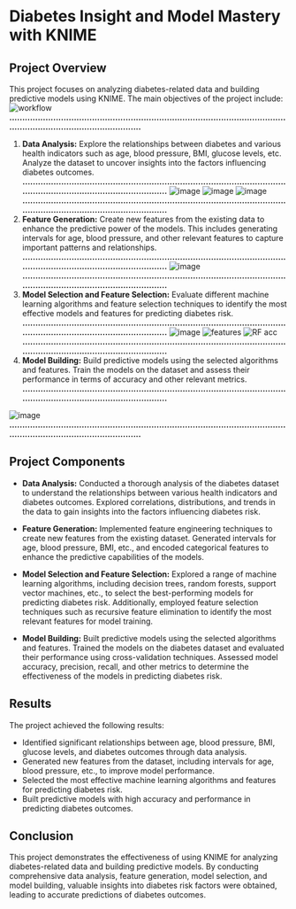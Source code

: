# Diabetes Insight and Model Mastery with KNIME

## Project Overview
This project focuses on analyzing diabetes-related data and building predictive models using KNIME. The main objectives of the project include:
![workflow](https://github.com/MohammadMoataz2/DiabetesPlatform/assets/123085286/97e399a7-db26-4167-a697-5e95b4989c64)
**..............................................................................................................................................................**
1. **Data Analysis:** Explore the relationships between diabetes and various health indicators such as age, blood pressure, BMI, glucose levels, etc. Analyze the dataset to uncover insights into the factors influencing diabetes outcomes.
**..............................................................................................................................................................**
![image](https://github.com/MohammadMoataz2/DiabetesPlatform/assets/123085286/d7c4ef0b-1ef0-4ec8-862f-a75f491a77d7)
![image](https://github.com/MohammadMoataz2/DiabetesPlatform/assets/123085286/3f4b172e-b3c9-47aa-b480-efc42e38c184)
![image](https://github.com/MohammadMoataz2/DiabetesPlatform/assets/123085286/08b9f414-830e-4f41-abbb-a598c54b5a80)
**..............................................................................................................................................................**
2. **Feature Generation:** Create new features from the existing data to enhance the predictive power of the models. This includes generating intervals for age, blood pressure, and other relevant features to capture important patterns and relationships.
**..............................................................................................................................................................**
![image](https://github.com/MohammadMoataz2/DiabetesPlatform/assets/123085286/3a0abecf-50d4-4ba5-938d-477df8638d3b)
**..............................................................................................................................................................**
3. **Model Selection and Feature Selection:** Evaluate different machine learning algorithms and feature selection techniques to identify the most effective models and features for predicting diabetes risk.
**..............................................................................................................................................................**
![image](https://github.com/MohammadMoataz2/DiabetesPlatform/assets/123085286/639e1cf3-b1ef-42e5-a384-7d0f701c7a92)
![features](https://github.com/MohammadMoataz2/DiabetesPlatform/assets/123085286/95552075-0bc2-40c1-b62a-22cb98b39716)
![RF acc](https://github.com/MohammadMoataz2/DiabetesPlatform/assets/123085286/ba75a976-a1b7-4116-a332-c1d888865a84)
**..............................................................................................................................................................**
4. **Model Building:** Build predictive models using the selected algorithms and features. Train the models on the dataset and assess their performance in terms of accuracy and other relevant metrics.
**..............................................................................................................................................................**

![image](https://github.com/MohammadMoataz2/DiabetesPlatform/assets/123085286/4eb56a4a-2866-40d2-affb-368b1cb88c40)
**..............................................................................................................................................................**
## Project Components
- **Data Analysis:** Conducted a thorough analysis of the diabetes dataset to understand the relationships between various health indicators and diabetes outcomes. Explored correlations, distributions, and trends in the data to gain insights into the factors influencing diabetes risk.

- **Feature Generation:** Implemented feature engineering techniques to create new features from the existing dataset. Generated intervals for age, blood pressure, BMI, etc., and encoded categorical features to enhance the predictive capabilities of the models.

- **Model Selection and Feature Selection:** Explored a range of machine learning algorithms, including decision trees, random forests, support vector machines, etc., to select the best-performing models for predicting diabetes risk. Additionally, employed feature selection techniques such as recursive feature elimination to identify the most relevant features for model training.

- **Model Building:** Built predictive models using the selected algorithms and features. Trained the models on the diabetes dataset and evaluated their performance using cross-validation techniques. Assessed model accuracy, precision, recall, and other metrics to determine the effectiveness of the models in predicting diabetes risk.

## Results
The project achieved the following results:

- Identified significant relationships between age, blood pressure, BMI, glucose levels, and diabetes outcomes through data analysis.
- Generated new features from the dataset, including intervals for age, blood pressure, etc., to improve model performance.
- Selected the most effective machine learning algorithms and features for predicting diabetes risk.
- Built predictive models with high accuracy and performance in predicting diabetes outcomes.

## Conclusion
This project demonstrates the effectiveness of using KNIME for analyzing diabetes-related data and building predictive models. By conducting comprehensive data analysis, feature generation, model selection, and model building, valuable insights into diabetes risk factors were obtained, leading to accurate predictions of diabetes outcomes.

